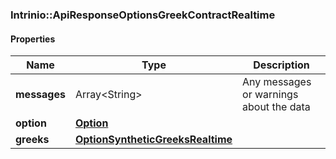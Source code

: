 

[//]: # (CLASS:Intrinio::ApiResponseOptionsGreekContractRealtime)

[//]: # (KIND:object)

### Intrinio::ApiResponseOptionsGreekContractRealtime

#### Properties

[//]: # (START_DEFINITION)

Name | Type | Description
------------ | ------------- | -------------
**messages** | Array&lt;String&gt; | Any messages or warnings about the data &nbsp;
**option** | [**Option**](Option.md) |  &nbsp;
**greeks** | [**OptionSyntheticGreeksRealtime**](OptionSyntheticGreeksRealtime.md) |  &nbsp;

[//]: # (END_DEFINITION)


[//]: # (CONTAINED_CLASS:Intrinio::Option)


[//]: # (CONTAINED_CLASS:Intrinio::OptionSyntheticGreeksRealtime)



